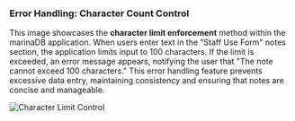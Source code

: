 ### Error Handling: Character Count Control

This image showcases the **character limit enforcement** method within the marinaDB application. When users enter text in the "Staff Use Form" notes section, the application limits input to 100 characters. If the limit is exceeded, an error message appears, notifying the user that "The note cannot exceed 100 characters." This error handling feature prevents excessive data entry, maintaining consistency and ensuring that notes are concise and manageable.

![Character Limit Control](path/to/MaxCar-Buffer-Overflow-Prevention.jpg)
